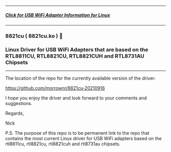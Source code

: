 -----

##### [Click for USB WiFi Adapter Information for Linux](https://github.com/morrownr/USB-WiFi)

-----

### 8821cu ( 8821cu.ko ) :rocket:

### Linux Driver for USB WiFi Adapters that are based on the RTL8811CU, RTL8821CU, RTL8821CUH and RTL8731AU Chipsets
-----

The location of the repo for the currently available version of the driver:

https://github.com/morrownr/8821cu-20210916

I hope you enjoy the driver and look forward to your comments and
suggestions.

Regards,

Nick

P.S. The purpose of this repo is to be permanent link to the repo that
contains the most current Linux driver for USB WiFi adapters based on
the rtl8811cu, rtl8821cu, rtl8821cuh and rtl8731au chipsets.
